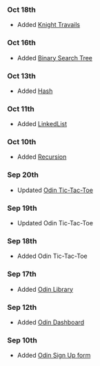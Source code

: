 
### Oct 18th
- Added [Knight Travails](https://kileo123.github.io/OdinP/JsBasic/knight.html)
### Oct 16th
- Added [Binary Search Tree](https://kileo123.github.io/OdinP/JsBasic/BST.html)
### Oct 13th
- Added [Hash](https://kileo123.github.io/OdinP/JsBasic/hash.html)
### Oct 11th
- Added [LinkedList](https://kileo123.github.io/OdinP/JsBasic/linkedlist.html)
### Oct 10th
- Added [Recursion](https://kileo123.github.io/OdinP/JsBasic/recursion.html)
### Sep 20th
- Updated [Odin Tic-Tac-Toe](https://kileo123.github.io/OdinP/JsBasic/ttt.html)
### Sep 19th 
- Updated Odin Tic-Tac-Toe
### Sep 18th 
- Added Odin Tic-Tac-Toe
### Sep 17th 
- Added [Odin Library](https://kileo123.github.io/OdinP/JsBasic/library.html)
### Sep 12th
- Added [Odin Dashboard](https://kileo123.github.io/OdinP/JsBasic/dashboard.html)
### Sep 10th
- Added [Odin Sign Up form](https://kileo123.github.io/OdinP/JsBasic/signup.html)
